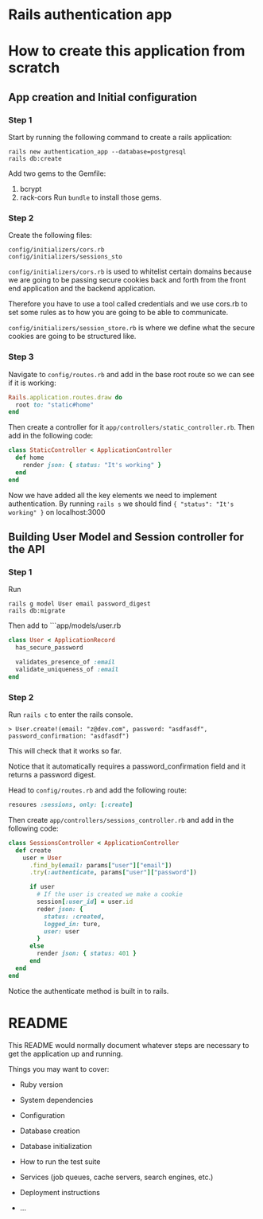 # Rails authentication app


# How to create this application from scratch

## App creation and Initial configuration

### Step 1

Start by running the following command to create a rails application:
```
rails new authentication_app --database=postgresql
rails db:create
```
Add two gems to the Gemfile:
1. bcrypt
2. rack-cors
Run ```bundle``` to install those gems.

### Step 2

Create the following files:
```
config/initializers/cors.rb
config/initializers/sessions_sto
```

```config/initializers/cors.rb``` is used to whitelist certain domains because we are going to be passing secure cookies back and forth from the front end application and the backend application.

Therefore you have to use a tool called credentials and we use cors.rb to set some rules as to how you are going to be able to communicate.

```config/initializers/session_store.rb``` is where we define what the secure cookies are going to be structured like.

### Step 3

Navigate to ```config/routes.rb``` and add in the base root route so we can see if it is working:
```ruby
Rails.application.routes.draw do
  root to: "static#home"
end
```
Then create a controller for it ```app/controllers/static_controller.rb```.
Then add in the following code:
```ruby
class StaticController < ApplicationController
  def home
    render json: { status: "It's working" }
  end
end
```
Now we have added all the key elements we need to implement authentication.
By running ```rails s``` we should find ```{ "status": "It's working" }``` on localhost:3000

## Building User Model and Session controller for the API

### Step 1
Run 
```
rails g model User email password_digest
rails db:migrate
```
Then add to ```app/models/user.rb
```ruby
class User < ApplicationRecord
  has_secure_password

  validates_presence_of :email
  validate_uniqueness_of :email
end
```

### Step 2

Run ```rails c``` to enter the rails console.
```
> User.create!(email: "z@dev.com", password: "asdfasdf", password_confirmation: "asdfasdf")
```
This will check that it works so far.

Notice that it automatically requires a password_confirmation field and it returns a password digest.

Head to ```config/routes.rb``` and add the following route:
```ruby
resoures :sessions, only: [:create]
```

Then create ```app/controllers/sessions_controller.rb``` and add in the following code:

```ruby
class SessionsController < ApplicationController
  def create
    user = User
      .find_by(email: params["user"]["email"])
      .try(:authenticate, params["user"]["password"])

      if user
        # If the user is created we make a cookie
        session[:user_id] = user.id
        reder json: {
          status: :created,
          logged_in: ture,
          user: user
        }
      else
        render json: { status: 401 }
      end
  end
end
```
Notice the authenticate method is built in to rails.

# README

This README would normally document whatever steps are necessary to get the
application up and running.

Things you may want to cover:

* Ruby version

* System dependencies

* Configuration

* Database creation

* Database initialization

* How to run the test suite

* Services (job queues, cache servers, search engines, etc.)

* Deployment instructions

* ...
